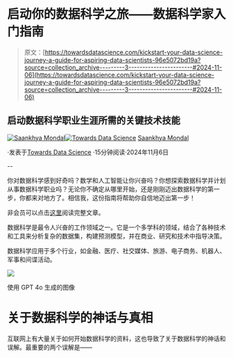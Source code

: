 # 启动你的数据科学之旅——数据科学家入门指南

> 原文：[https://towardsdatascience.com/kickstart-your-data-science-journey-a-guide-for-aspiring-data-scientists-96e5072bd19a?source=collection_archive---------3-----------------------#2024-11-06](https://towardsdatascience.com/kickstart-your-data-science-journey-a-guide-for-aspiring-data-scientists-96e5072bd19a?source=collection_archive---------3-----------------------#2024-11-06)

## 启动数据科学职业生涯所需的关键技术技能

[](https://saankhya.medium.com/?source=post_page---byline--96e5072bd19a--------------------------------)[![Saankhya Mondal](../Images/b22ffe3b52c6c3bcfafaeed3812811d8.png)](https://saankhya.medium.com/?source=post_page---byline--96e5072bd19a--------------------------------)[](https://towardsdatascience.com/?source=post_page---byline--96e5072bd19a--------------------------------)[![Towards Data Science](../Images/a6ff2676ffcc0c7aad8aaf1d79379785.png)](https://towardsdatascience.com/?source=post_page---byline--96e5072bd19a--------------------------------) [Saankhya Mondal](https://saankhya.medium.com/?source=post_page---byline--96e5072bd19a--------------------------------)

·发表于[Towards Data Science](https://towardsdatascience.com/?source=post_page---byline--96e5072bd19a--------------------------------) ·15分钟阅读·2024年11月6日

--

你对数据科学感到好奇吗？数学和人工智能让你兴奋吗？你想探索数据科学并计划从事数据科学职业吗？无论你不确定从哪里开始，还是刚刚迈出数据科学的第一步，你都来对地方了。相信我，这份指南将帮助你自信地迈出第一步！

非会员可以点击[这里](https://medium.com/towards-data-science/kickstart-your-data-science-journey-a-guide-for-aspiring-data-scientists-96e5072bd19a?sk=fc5e1cd546b7b858925252b2f09214a8)阅读完整文章。

数据科学是最令人兴奋的工作领域之一。它是一个多学科的领域，结合了各种技术和工具来分析复杂的数据集，构建预测模型，并在商业、研究和技术中指导决策。

数据科学应用于多个行业，如金融、医疗、社交媒体、旅游、电子商务、机器人、军事和间谍活动。

![](../Images/1effa0f4b75d9cdedf11a89673fc04c7.png)

使用 GPT 4o 生成的图像

# 关于数据科学的神话与真相

互联网上有大量关于如何开始数据科学的资料，这也导致了关于数据科学的神话和误解。最重要的两个误解是——

